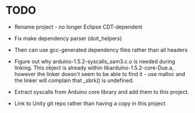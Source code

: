 TODO
====

- Rename project - no longer Eclipse CDT-dependent

- Fix make dependency parser (doit_helpers)
 - Then can use gcc-generated dependency files rather than all headers

- Figure out why arduino-1.5.2-syscalls_sam3.c.o is needed during linking. This
  object is already within libarduino-1.5.2-core-Due.a, however the linker doesn't
  seem to be able to find it - use malloc and the linker will complain that _sbrk()
  is undefined.

- Extract syscalls from Arduino core library and add them to this project.

- Link to Unity git repo rather than having a copy in this project
